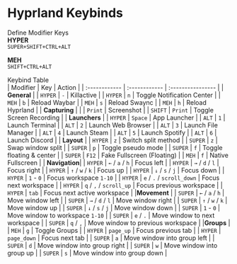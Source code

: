 # Hyprland Keybinds  
Define Modifier Keys  
**HYPER**  
`SUPER+SHIFT+CTRL+ALT`  

**MEH**  
`SHIFT+CTRL+ALT` 

Keybind Table  
| Modifier      | Key                           | Action                            |
| :------------ | :------------                 | :----------------                 |
| **General**   |
| `HYPER`       | `-`                           | Killactive                        |
| `HYPER`       | `n`                           | Toggle Notification Center        |
| `MEH`         | `b`                           | Reload Waybar                     |
| `MEH`         | `s`                           | Reload Swaync                     |
| `MEH`         | `h`                           | Reload Hyprland                   |
| **Capturing** |
|               | `Print`                       | Screenshot                        |
| `SHIFT`       | `Print`                       | Toggle Screen Recording           |
| **Launchers** |
| `HYPER`       | `Space`                       | App Launcher                      |
| `ALT`         | `1`                           | Launch Terminal                   |
| `ALT`         | `2`                           | Launch Web Browser                |
| `ALT`         | `3`                           | Launch File Manager               |
| `ALT`         | `4`                           | Launch Steam                      |
| `ALT`         | `5`                           | Launch Spotify                    |
| `ALT`         | `6`                           | Launch Discord                    |
| **Layout**    |
| `HYPER`       | `z`                           | Switch split method               |
| `SUPER`       | `z`                           | Swap window split                 |
| `SUPER`       | `p`                           | Toggle pseudo mode                | 
| `SUPER`       | `f`                           | Toggle floating & center          |
| `SUPER`       | `F12`                         | Fake Fullscreen (Floating)        |
| `MEH`         | `f`                           | Native Fullscreen                 |
| **Navigation**|
| `HYPER`       | `←` / `a` / `h`               | Focus left                        |
| `HYPER`       | `→` / `d` / `l`               | Focus right                       |
| `HYPER`       | `↑` / `w` / `k`               | Focus up                          |
| `HYPER`       | `↓` / `s` / `j`               | Focus down                        |
| `HYPER`       | `1` - `0`                     | Focus workspace `1-10`            |
| `HYPER`       | `e` / `.` / `scroll_down`     | Focus next workspace              |
| `HYPER`       | `q` / `,` / `scroll_up`       | Focus previous workspace          |
| `HYPER`       | `tab`                         | Focus next active workspace       |
|**Movement**   |
| `SUPER`       | `←` / `a` / `h`               | Move window left                  |
| `SUPER`       | `→` / `d` / `l`               | Move window right                 |
| `SUPER`       | `↑` / `w` / `k`               | Move window up                    |
| `SUPER`       | `↓` / `s` / `j`               | Move window down                  |
| `SUPER`       | `1` - `0`                     | Move window to workspace `1-10`   |
| `SUPER`       | `e` / `.`                     | Move window to next workspace     |
| `SUPER`       | `q` / `,`                     | Move window to previous workspace |
|**Groups**     |
| `MEH`         | `g`                           | Toggle Groups                     |
| `HYPER`       | `page_up`                     | Focus previous tab                |
| `HYPER`       | `page_down`                   | Focus next tab                    |
| `SUPER`       | `a`                           | Move window into group left       |
| `SUPER`       | `d`                           | Move window into group right      |
| `SUPER`       | `w`                           | Move window into group up         |
| `SUPER`       | `s`                           | Move window into group down       |
